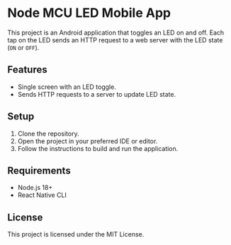 # Node MCU LED Mobile App

This project is an Android application that toggles an LED on and off. Each tap on the LED sends an HTTP request to a web server with the LED state (`ON` or `OFF`).

## Features
- Single screen with an LED toggle.
- Sends HTTP requests to a server to update LED state.

## Setup
1. Clone the repository.
2. Open the project in your preferred IDE or editor.
3. Follow the instructions to build and run the application.

## Requirements
- Node.js 18+
- React Native CLI

## License
This project is licensed under the MIT License.
